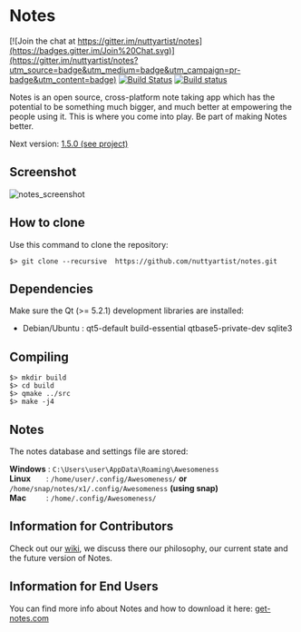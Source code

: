 # Notes

[![Join the chat at https://gitter.im/nuttyartist/notes](https://badges.gitter.im/Join%20Chat.svg)](https://gitter.im/nuttyartist/notes?utm_source=badge&utm_medium=badge&utm_campaign=pr-badge&utm_content=badge)
[![Build Status](https://travis-ci.org/nuttyartist/notes.svg?branch=dev)](https://travis-ci.org/nuttyartist/notes)
[![Build status](https://ci.appveyor.com/api/projects/status/rgque4o6x2y0i92i?svg=true)](https://ci.appveyor.com/project/nuttyartist/notes)

Notes is an open source, cross-platform note taking app which has the potential to be something much bigger, and much better at empowering the people using it.
This is where you come into play. Be part of making Notes better.

Next version: [1.5.0 (see project)](https://github.com/nuttyartist/notes/projects/7)

## Screenshot
![notes_screenshot](https://user-images.githubusercontent.com/16375940/29837038-bc4e58a4-8cff-11e7-9fb1-692e9948c33c.png)


## How to clone
Use this command to clone the repository:

```shell
$> git clone --recursive  https://github.com/nuttyartist/notes.git
```

## Dependencies
Make sure the Qt (>= 5.2.1) development libraries are installed:

- Debian/Ubuntu : qt5-default build-essential qtbase5-private-dev sqlite3

## Compiling

```shell
$> mkdir build
$> cd build
$> qmake ../src
$> make -j4
```

## Notes

The notes database and settings file are stored:

**Windows** : ```C:\Users\user\AppData\Roaming\Awesomeness```  
**Linux** &nbsp;&nbsp;&nbsp;&nbsp;&nbsp;&nbsp;: ```/home/user/.config/Awesomeness/``` **or** ```/home/snap/notes/x1/.config/Awesomeness``` **(using snap)**  
**Mac** &nbsp;&nbsp;&nbsp;&nbsp;&nbsp;&nbsp;&nbsp;&nbsp;: ```/home/.config/Awesomeness/```  

## Information for Contributors

Check out our [wiki](https://github.com/nuttyartist/notes/wiki), we discuss there our philosophy, our current state and the future version of Notes.

## Information for End Users

You can find more info about Notes and how to download it here: <a href="http://get-notes.com" target="_blank">get-notes.com</a>
